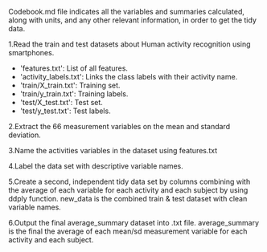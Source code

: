 Codebook.md file indicates all the variables and summaries calculated, along with units, and any other relevant information, in order to get the tidy data.

1.Read the train and test datasets about Human activity recognition using smartphones.
- 'features.txt': List of all features.
- 'activity_labels.txt': Links the class labels with their activity name.
- 'train/X_train.txt': Training set.
- 'train/y_train.txt': Training labels.
- 'test/X_test.txt': Test set.
- 'test/y_test.txt': Test labels.

2.Extract the 66 measurement variables on the mean and standard deviation.

3.Name the activities variables in the dataset using features.txt

4.Label the data set with descriptive variable names.

5.Create a second, independent tidy data set by columns combining with the average of each variable for each activity and each subject by using ddply function.
  new_data is the combined train & test dataset with clean variable names.
  
6.Output the final average_summary dataset into .txt file.
  average_summary is the final the average of each mean/sd measurement variable for each activity and each subject.

